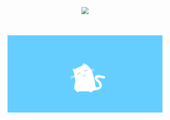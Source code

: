 <p align="center">
  <img src=https://github-readme-stats.vercel.app/api?username=parzulpan&show_icons=true&theme=dracula width="350"/> 
</p>
<br>
<p align="center">
  <img src="https://github.com/parzulpan/parzulpan/blob/master/resources/header.gif" width="350"/> 
</p>
<br>
